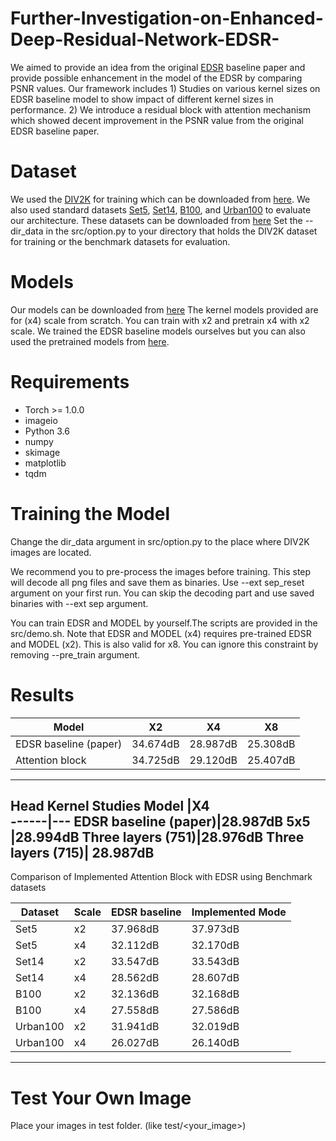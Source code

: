 # Further-Investigation-on-Enhanced-Deep-Residual-Network-EDSR-
We aimed to provide an idea from the original [EDSR](http://openaccess.thecvf.com/content_cvpr_2017_workshops/w12/papers/Lim_Enhanced_Deep_Residual_CVPR_2017_paper.pdf) baseline paper and provide possible enhancement in the model of the EDSR by comparing PSNR values. Our framework includes 1) Studies on various kernel sizes on EDSR baseline model to show impact of different kernel sizes in performance. 2) We introduce a residual block with attention mechanism which showed decent improvement in the PSNR value from the original EDSR baseline paper.

# Dataset
We used the [DIV2K](http://www.vision.ee.ethz.ch/~timofter/publications/Agustsson-CVPRW-2017.pdf) for training which can be downloaded from [here](https://drive.google.com/file/d/1qhNjHjfiDI1Eao5AD0fmcZeYsvQhfSUc/view?usp=sharing). We also used standard datasets [Set5](http://people.rennes.inria.fr/Aline.Roumy/results/SR_BMVC12.html), [Set14](https://sites.google.com/site/romanzeyde/research-interests), [B100](https://www2.eecs.berkeley.edu/Research/Projects/CS/vision/bsds/), and [Urban100](https://sites.google.com/site/jbhuang0604/publications/struct_sr) to evaluate our architecture. These datasets can be downloaded from [here](https://drive.google.com/file/d/1fAIQQZWuLGpBFx7jrpDuriDB1_7QGb2M/view?usp=sharing) Set the --dir_data in the src/option.py to your directory that holds the DIV2K dataset for training or the benchmark datasets for evaluation.

# Models
Our models can be downloaded from [here](https://drive.google.com/file/d/1_2A4NFuI5SZykVWz7UPz1PsObm4FvVHA/view?usp=sharing) The kernel models provided are for (x4) scale from scratch. You can train with x2 and pretrain x4 with x2 scale. We trained the EDSR baseline models ourselves but you can also used the pretrained models from [here](https://cv.snu.ac.kr/research/EDSR/model_pytorch.tar).

# Requirements
* Torch >= 1.0.0
* imageio
* Python 3.6
* numpy
* skimage
* matplotlib
* tqdm

# Training the Model
Change the dir_data argument in src/option.py to the place where DIV2K images are located.

We recommend you to pre-process the images before training. This step will decode all png files and save them as binaries. Use --ext sep_reset argument on your first run. You can skip the decoding part and use saved binaries with --ext sep argument.

You can train EDSR and MODEL by yourself.The scripts are provided in the src/demo.sh. Note that EDSR and MODEL (x4) requires pre-trained EDSR and MODEL (x2). This is also valid for x8. You can ignore this constraint by removing --pre_train argument.

# Results
Model |	X2|	X4	|X8
------|---|-----|---
EDSR baseline (paper)|	34.674dB |	28.987dB |	25.308dB
Attention block |	34.725dB |	29.120dB |	25.407dB
----------------------------------------------------------
Head Kernel Studies
Model |X4	
------|---
EDSR baseline (paper)|28.987dB 
5x5	|28.994dB
Three layers (751)|28.976dB
Three layers (715)|	28.987dB 
-------------------------------
Comparison of Implemented Attention Block with EDSR using Benchmark datasets

Dataset	|Scale	|EDSR baseline	|Implemented Mode
--------|-------|---------------|----------------
Set5	|x2	|37.968dB	|37.973dB
Set5  |x4	|32.112dB	|32.170dB
Set14	|x2	|33.547dB	|33.543dB
Set14 |x4	|28.562dB	|28.607dB
B100	|x2	|32.136dB	|32.168dB
B100  |x4	|27.558dB	|27.586dB
Urban100	|x2	|31.941dB	|32.019dB
Urban100  |x4	|26.027dB	|26.140dB
----------------------------------------------

# Test Your Own Image
Place your images in test folder. (like test/<your_image>)
